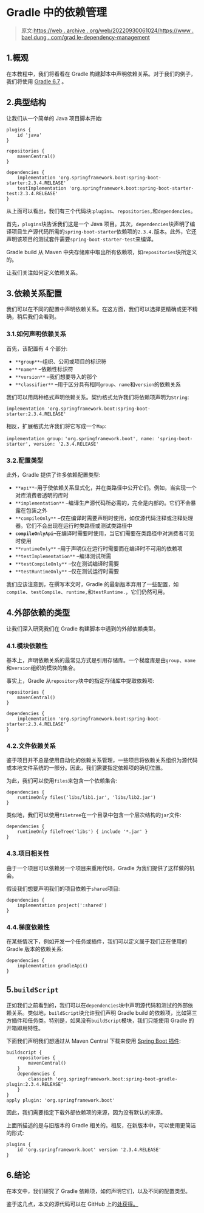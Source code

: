 # Gradle 中的依赖管理

> 原文:[https://web . archive . org/web/20220930061024/https://www . bael dung . com/grad le-dependency-management](https://web.archive.org/web/20220930061024/https://www.baeldung.com/gradle-dependency-management)

## 1.概观

在本教程中，我们将看看在 Gradle 构建脚本中声明依赖关系。对于我们的例子，我们将使用 [Gradle 6.7](https://web.archive.org/web/20221022154512/https://gradle.org/) 。

## 2.典型结构

让我们从一个简单的 Java 项目脚本开始:

```
plugins {
    id 'java'
}

repositories {
    mavenCentral()
}

dependencies {
    implementation 'org.springframework.boot:spring-boot-starter:2.3.4.RELEASE'
    testImplementation 'org.springframework.boot:spring-boot-starter-test:2.3.4.RELEASE'
}
```

从上面可以看出，我们有三个代码块:`plugins`、`repositories,`和`dependencies`。

首先，`plugins`块告诉我们这是一个 Java 项目。其次，`dependencies`块声明了编译项目生产源代码所需的`spring-boot-starter`依赖项的`2.3.4.`版本。此外，它还声明该项目的测试套件需要`spring-boot-starter-test`来编译。

Gradle build 从 Maven 中央存储库中取出所有依赖项，如`repositories`块所定义的。

让我们关注如何定义依赖关系。

## 3.依赖关系配置

我们可以在不同的配置中声明依赖关系。在这方面，我们可以选择更精确或更不精确，稍后我们会看到。

### 3.1.如何声明依赖关系

首先，该配置有 4 个部分:

*   `**group**`–组织、公司或项目的标识符
*   `**name**` –依赖性标识符
*   `**version**` –我们想要导入的那个
*   `**classifier**` –用于区分具有相同`group`、`name`和`version`的依赖关系

我们可以用两种格式声明依赖关系。契约格式允许我们将依赖项声明为`String`:

`implementation 'org.springframework.boot:spring-boot-starter:2.3.4.RELEASE'`

相反，扩展格式允许我们将它写成一个`Map`:

`implementation group:` `'org.springframework.boot', name: 'spring-boot-starter', version: '2.3.4.RELEASE'`

### 3.2.配置类型

此外，Gradle 提供了许多依赖配置类型:

*   `**api**`–用于使依赖关系显式化，并在类路径中公开它们。例如，当实现一个对库消费者透明的库时
*   `**implementation**` –编译生产源代码所必需的，完全是内部的。它们不会暴露在包装之外
*   `**compileOnly**` –仅在编译时需要声明时使用，如仅源代码注释或注释处理器。它们不会出现在运行时类路径或测试类路径中
*   **`compileOnlyApi`**–在编译时需要时使用，当它们需要在类路径中对消费者可见时使用
*   `**runtimeOnly**` –用于声明仅在运行时需要而在编译时不可用的依赖项
*   `**testImplementation**` –编译测试所需
*   `**testCompileOnly**` –仅在测试编译时需要
*   `**testRuntimeOnly**` –仅在测试运行时需要

我们应该注意到，在撰写本文时，Gradle 的最新版本弃用了一些配置，如`compile`、`testCompile`、`runtime,`和`testRuntime.`，它们仍然可用。

## 4.外部依赖的类型

让我们深入研究我们在 Gradle 构建脚本中遇到的外部依赖类型。

### 4.1.模块依赖性

基本上，声明依赖关系的最常见方式是引用存储库。一个梯度库是由`group`、`name`和`version`组织的模块的集合。

事实上，Gradle 从`repository`块中的指定存储库中提取依赖项:

```
repositories {
    mavenCentral()
}

dependencies {
    implementation 'org.springframework.boot:spring-boot-starter:2.3.4.RELEASE'
}
```

### 4.2.文件依赖关系

鉴于项目并不总是使用自动化的依赖关系管理，一些项目将依赖关系组织为源代码或本地文件系统的一部分。因此，我们需要指定依赖项的确切位置。

为此，我们可以使用`files`来包含一个依赖集合:

```
dependencies {
    runtimeOnly files('libs/lib1.jar', 'libs/lib2.jar')
}
```

类似地，我们可以使用`filetree`在一个目录中包含一个层次结构的`jar`文件:

```
dependencies {
    runtimeOnly fileTree('libs') { include '*.jar' }
}
```

### 4.3.项目相关性

由于一个项目可以依赖另一个项目来重用代码，Gradle 为我们提供了这样做的机会。

假设我们想要声明我们的项目依赖于`shared`项目:

```
dependencies { 
    implementation project(':shared') 
}
```

### 4.4.梯度依赖性

在某些情况下，例如开发一个任务或插件，我们可以定义属于我们正在使用的 Gradle 版本的依赖关系:

```
dependencies {
    implementation gradleApi()
}
```

## 5.`buildScript`

正如我们之前看到的，我们可以在`dependencies`块中声明源代码和测试的外部依赖关系。类似地，`buildScript`块允许我们声明 Gradle build 的依赖项，比如第三方插件和任务类。特别是，如果没有`buildScript`模块，我们只能使用 Gradle 的开箱即用特性。

下面我们声明我们想通过从 Maven Central 下载来使用 [Spring Boot 插件](/web/20221022154512/https://www.baeldung.com/spring-boot-gradle-plugin):

```
buildscript {
    repositories {
        mavenCentral()
    }
    dependencies {
        classpath 'org.springframework.boot:spring-boot-gradle-plugin:2.3.4.RELEASE' 
    }
}
apply plugin: 'org.springframework.boot'
```

因此，我们需要指定下载外部依赖项的来源，因为没有默认的来源。

上面所描述的是与旧版本的 Gradle 相关的。相反，在新版本中，可以使用更简洁的形式:

```
plugins {
    id 'org.springframework.boot' version '2.3.4.RELEASE'
}
```

## 6.结论

在本文中，我们研究了 Gradle 依赖项，如何声明它们，以及不同的配置类型。

鉴于这几点，本文的源代码可以在 GitHub 上的[处获得。](https://web.archive.org/web/20221022154512/https://github.com/eugenp/tutorials/tree/master/gradle-modules/gradle/gradle-dependency-management)